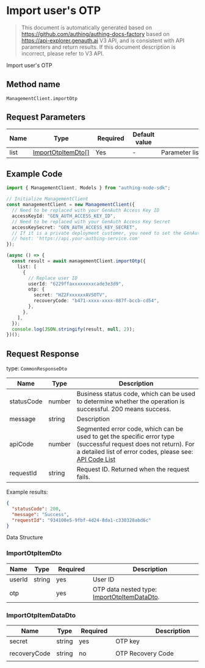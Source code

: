 # Import user's OTP

<!--
Warning⚠️:
Do not modify this document directly,
https://github.com/Authing/authing-docs-factory
Use this project to generate
-->

<LastUpdated />

> This document is automatically generated based on https://github.com/authing/authing-docs-factory based on https://api-explorer.genauth.ai V3 API, and is consistent with API parameters and return results. If this document description is incorrect, please refer to V3 API.

Import user's OTP

## Method name

`ManagementClient.importOtp`

## Request Parameters

| Name | Type                                               | <div style="width:80px">Required</div> | <div style="width:60px">Default value</div> | <div style="width:300px">Description</div> | <div style="width:200px">Sample value</div> |
| ---- | -------------------------------------------------- | -------------------------------------- | ------------------------------------------- | ------------------------------------------ | ------------------------------------------- |
| list | <a href="#ImportOtpItemDto">ImportOtpItemDto[]</a> | Yes                                    | -                                           | Parameter list                             |                                             |

## Example Code

```ts
import { ManagementClient, Models } from "authing-node-sdk";

// Initialize ManagementClient
const managementClient = new ManagementClient({
  // Need to be replaced with your GenAuth Access Key ID
  accessKeyId: "GEN_AUTH_ACCESS_KEY_ID",
  // Need to be replaced with your GenAuth Access Key Secret
  accessKeySecret: "GEN_AUTH_ACCESS_KEY_SECRET",
  // If it is a private deployment customer, you need to set the GenAuth service domain name
  // host: 'https://api.your-authing-service.com'
});

(async () => {
  const result = await managementClient.importOtp({
    list: [
      {
        // Replace user ID
        userId: "6229ffaxxxxxxxxcade3e3d9",
        otp: {
          secret: "HZ2FxxxxxxAVSOTV",
          recoveryCode: "b471-xxxx-xxxx-087f-bccb-cd54",
        },
      },
    ],
  });
  console.log(JSON.stringify(result, null, 2));
})();
```

## Request Response

type: `CommonResponseDto`

| Name       | Type   | Description                                                                                                                                                                                                                                                                                                                                         |
| ---------- | ------ | --------------------------------------------------------------------------------------------------------------------------------------------------------------------------------------------------------------------------------------------------------------------------------------------------------------------------------------------------- |
| statusCode | number | Business status code, which can be used to determine whether the operation is successful. 200 means success.                                                                                                                                                                                                                                        |
| message    | string | Description                                                                                                                                                                                                                                                                                                                                         |
| apiCode    | number | Segmented error code, which can be used to get the specific error type (successful request does not return). For a detailed list of error codes, please see: [API Code List](https://api-explorer.genauth.ai/?tag=group/%E5%BC%80%E5%8F%91%E5%87%86%E5%A4%87#tag/%E5%BC%80%E5%8F%91%E5%87%86%E5%A4%87/%E9%94%99%E8%AF%AF%E5%A4%84%E7%90%86/apiCode) |
| requestId  | string | Request ID. Returned when the request fails.                                                                                                                                                                                                                                                                                                        |

Example results:

```json
{
  "statusCode": 200,
  "message": "Success",
  "requestId": "934108e5-9fbf-4d24-8da1-c330328abd6c"
}
```

Data Structure

### <a id="ImportOtpItemDto"></a> ImportOtpItemDto

| Name   | Type   | <div style="width:80px">Required</div> | <div style="width:300px">Description</div>                                      | <div style="width:200px">Sample value</div> |
| ------ | ------ | -------------------------------------- | ------------------------------------------------------------------------------- | ------------------------------------------- |
| userId | string | yes                                    | User ID                                                                         | `xxxx`                                      |
| otp    |        | yes                                    | OTP data nested type: <a href="#ImportOtpItemDataDto">ImportOtpItemDataDto</a>. |                                             |

### <a id="ImportOtpItemDataDto"></a> ImportOtpItemDataDto

| Name         | Type   | <div style="width:80px">Required</div> | <div style="width:300px">Description</div> | <div style="width:200px">Sample value</div> |
| ------------ | ------ | -------------------------------------- | ------------------------------------------ | ------------------------------------------- |
| secret       | string | yes                                    | OTP key                                    | `HZ2F6J3AGNAVSOTV`                          |
| recoveryCode | string | no                                     | OTP Recovery Code                          | `b471-8ec0-874a-087f-bccb-cd54`             |
